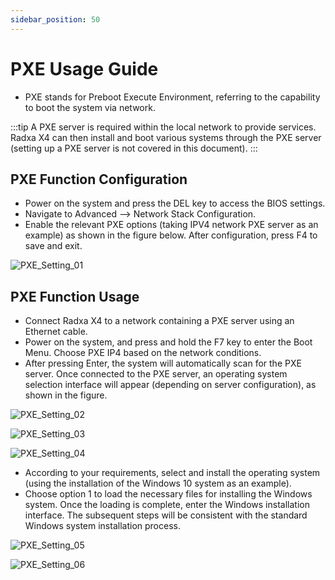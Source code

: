 ```yaml
---
sidebar_position: 50
---
```


# PXE Usage Guide

- PXE stands for Preboot Execute Environment, referring to the capability to boot the system via network.

:::tip
A PXE server is required within the local network to provide services. Radxa X4 can then install and boot various systems through the PXE server (setting up a PXE server is not covered in this document).
:::

## PXE Function Configuration

- Power on the system and press the DEL key to access the BIOS settings.
- Navigate to Advanced --> Network Stack Configuration.
- Enable the relevant PXE options (taking IPV4 network PXE server as an example) as shown in the figure below. After configuration, press F4 to save and exit.

![PXE_Setting_01](/img/x/x4/pxe_setting_01.webp)

## PXE Function Usage

- Connect Radxa X4 to a network containing a PXE server using an Ethernet cable.
- Power on the system, and press and hold the F7 key to enter the Boot Menu. Choose PXE IP4 based on the network conditions.
- After pressing Enter, the system will automatically scan for the PXE server. Once connected to the PXE server, an operating system selection interface will appear (depending on server configuration), as shown in the figure.

![PXE_Setting_02](/img/x/x4/pxe_setting_02.webp)

![PXE_Setting_03](/img/x/x2l/pxe_setting_03.webp)

![PXE_Setting_04](/img/x/x2l/pxe_setting_04.webp)

- According to your requirements, select and install the operating system (using the installation of the Windows 10 system as an example).
- Choose option 1 to load the necessary files for installing the Windows system. Once the loading is complete, enter the Windows installation interface. The subsequent steps will be consistent with the standard Windows system installation process.

![PXE_Setting_05](/img/x/x2l/pxe_setting_05.webp)

![PXE_Setting_06](/img/x/x2l/pxe_setting_06.webp)
